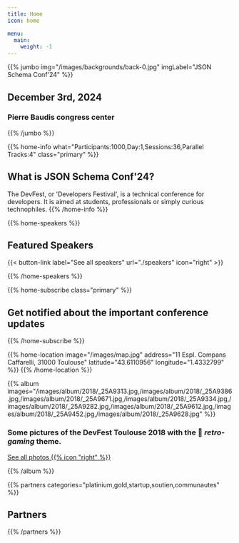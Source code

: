 ```yaml
---
title: Home
icon: home

menu:
  main:
    weight: -1
---
```


{{% jumbo img="/images/backgrounds/back-0.jpg" imgLabel="JSON Schema Conf'24" %}}

## December 3rd, 2024

### Pierre Baudis congress center <!-- Change -->

{{% /jumbo %}}

<!-- change -->

{{% home-info what="Participants:1000,Day:1,Sessions:36,Parallel Tracks:4" class="primary" %}}

## What is JSON Schema Conf'24?

<!-- change -->

The DevFest, or 'Developers Festival', is a technical conference for developers.
It is aimed at students, professionals or simply curious technophiles.
{{% /home-info %}}

{{% home-speakers %}}

## Featured Speakers

{{< button-link label="See all speakers"
                url="./speakers"
                icon="right" >}}

{{% /home-speakers %}}

<!-- ... -->

{{% home-subscribe  class="primary" %}}

## Get notified about the important conference updates

{{% /home-subscribe %}}

{{% home-location
    image="/images/map.jpg"
    address="11 Espl. Compans Caffarelli, 31000 Toulouse"
    latitude="43.6110956"
    longitude="1.4332799" %}}
{{% /home-location %}}

<!-- ... -->

{{% album images="/images/album/2018/_25A9313.jpg,/images/album/2018/_25A9386.jpg,/images/album/2018/_25A9671.jpg,/images/album/2018/_25A9334.jpg,/images/album/2018/_25A9282.jpg,/images/album/2018/_25A9612.jpg,/images/album/2018/_25A9452.jpg,/images/album/2018/_25A9628.jpg" %}}

### Some pictures of the **DevFest Toulouse 2018** with the 👾 _retro-gaming_ theme.

<a class="btn primary" target="_blank" rel="noopener" href="https://photos.app.goo.gl/nJYFVReFUk9mnXbv9">
    See all photos
    {{% icon "right" %}}
</a>

{{% /album  %}}

<!-- ... -->

{{% partners categories="platinium,gold,startup,soutien,communautes" %}}

## Partners

{{% /partners %}}
